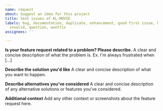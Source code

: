 ```yaml
---
name: request
about: Suggest an idea for this project
title: text issues of KL-MOVIE
labels: bug, documentation, duplicate, enhancement, good first issue, help wanted,
  invalid, question, wontfix
assignees: ''

---
```


**Is your feature request related to a problem? Please describe.**
A clear and concise description of what the problem is. Ex. I'm always frustrated when [...]

**Describe the solution you'd like**
A clear and concise description of what you want to happen.

**Describe alternatives you've considered**
A clear and concise description of any alternative solutions or features you've considered.

**Additional context**
Add any other context or screenshots about the feature request here.
